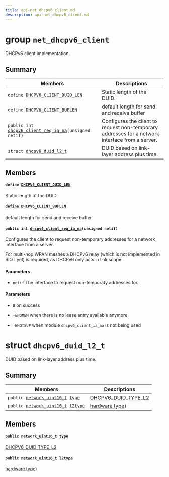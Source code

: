 ```yaml
---
title: api-net_dhcpv6_client.md
description: api-net_dhcpv6_client.md
---
```

# group `net_dhcpv6_client` 

DHCPv6 client implementation.

## Summary

 Members                        | Descriptions                                
--------------------------------|---------------------------------------------
`define `[`DHCPV6_CLIENT_DUID_LEN`](#group__net__dhcpv6__client_1gab5bcfb8454182730c2fc81a0529d3a16)            | Static length of the DUID.
`define `[`DHCPV6_CLIENT_BUFLEN`](#group__net__dhcpv6__client_1gaa20940d718b546747a4fc82b5f919d04)            | default length for send and receive buffer
`public int `[`dhcpv6_client_req_ia_na`](#group__net__dhcpv6__client_1ga14dc44b48ce78c734cca1462c3ece03c)`(unsigned netif)`            | Configures the client to request non-temporary addresses for a network interface from a server.
`struct `[`dhcpv6_duid_l2_t`](#structdhcpv6__duid__l2__t) | DUID based on link-layer address plus time.

## Members

#### `define `[`DHCPV6_CLIENT_DUID_LEN`](#group__net__dhcpv6__client_1gab5bcfb8454182730c2fc81a0529d3a16) 

Static length of the DUID.

#### `define `[`DHCPV6_CLIENT_BUFLEN`](#group__net__dhcpv6__client_1gaa20940d718b546747a4fc82b5f919d04) 

default length for send and receive buffer

#### `public int `[`dhcpv6_client_req_ia_na`](#group__net__dhcpv6__client_1ga14dc44b48ce78c734cca1462c3ece03c)`(unsigned netif)` 

Configures the client to request non-temporary addresses for a network interface from a server.

For multi-hop WPAN meshes a DHCPv6 relay (which is not implemented in RIOT yet) is required, as DHCPv6 only acts in link scope.

#### Parameters
* `netif` The interface to request non-temporaty addresses for.

#### Parameters
* `0` on success 

* `-ENOMEM` when there is no lease entry available anymore 

* `-ENOTSUP` when module `dhcpv6_client_ia_na` is not being used

# struct `dhcpv6_duid_l2_t` 

DUID based on link-layer address plus time.

## Summary

 Members                        | Descriptions                                
--------------------------------|---------------------------------------------
`public `[`network_uint16_t`](./doc/starlight-docs/src/content/docs/apidoc/api-undefined.md#byteorder_8h_1a639ad79c8926cb896d5a8f12b14d49e3)` `[`type`](#structdhcpv6__duid__l2__t_1adcb58ff9567ce8c5d5cf856634bc5b1f) | [DHCPV6_DUID_TYPE_L2](./doc/starlight-docs/src/content/docs/apidoc/api-undefined.md#group__net__dhcpv6_1gae3de5e88eed265ebdce1bb95eda2c7d5)
`public `[`network_uint16_t`](./doc/starlight-docs/src/content/docs/apidoc/api-undefined.md#byteorder_8h_1a639ad79c8926cb896d5a8f12b14d49e3)` `[`l2type`](#structdhcpv6__duid__l2__t_1a1615d4dcf53de92dce6985c7ed384f54) | [hardware type](#group__net__arp_1net_arp_hwtype))

## Members

#### `public `[`network_uint16_t`](./doc/starlight-docs/src/content/docs/apidoc/api-undefined.md#byteorder_8h_1a639ad79c8926cb896d5a8f12b14d49e3)` `[`type`](#structdhcpv6__duid__l2__t_1adcb58ff9567ce8c5d5cf856634bc5b1f) 

[DHCPV6_DUID_TYPE_L2](./doc/starlight-docs/src/content/docs/apidoc/api-undefined.md#group__net__dhcpv6_1gae3de5e88eed265ebdce1bb95eda2c7d5)

#### `public `[`network_uint16_t`](./doc/starlight-docs/src/content/docs/apidoc/api-undefined.md#byteorder_8h_1a639ad79c8926cb896d5a8f12b14d49e3)` `[`l2type`](#structdhcpv6__duid__l2__t_1a1615d4dcf53de92dce6985c7ed384f54) 

[hardware type](#group__net__arp_1net_arp_hwtype))

